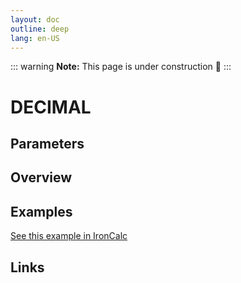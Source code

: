 ```yaml
---
layout: doc
outline: deep
lang: en-US
---
```


::: warning
**Note:** This page is under construction 🚧
:::

# DECIMAL

## Parameters

## Overview

## Examples

[See this example in IronCalc](https://app.ironcalc.com/?filename=decimal)

## Links